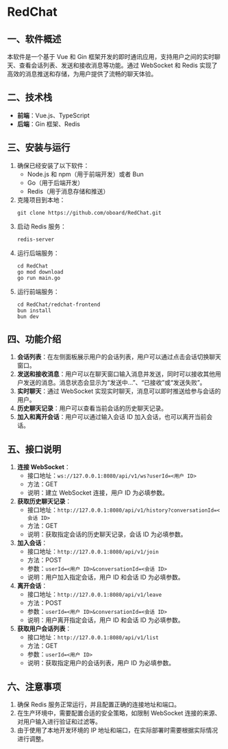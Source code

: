 # RedChat

## 一、软件概述
本软件是一个基于 Vue 和 Gin 框架开发的即时通讯应用，支持用户之间的实时聊天、查看会话列表、发送和接收消息等功能。通过 WebSocket 和 Redis 实现了高效的消息推送和存储，为用户提供了流畅的聊天体验。

## 二、技术栈
- **前端**：Vue.js、TypeScript
- **后端**：Gin 框架、Redis

## 三、安装与运行
1. 确保已经安装了以下软件：
   - Node.js 和 npm（用于前端开发）或者 Bun
   - Go（用于后端开发）
   - Redis（用于消息存储和推送）
2. 克隆项目到本地：
   ```
   git clone https://github.com/oboard/RedChat.git
   ```
3. 启动 Redis 服务：
   ```
   redis-server
   ```
4. 运行后端服务：
   ```
   cd RedChat
   go mod download
   go run main.go
   ```
5. 运行前端服务：
   ```
   cd RedChat/redchat-frontend
   bun install
   bun dev
   ```

## 四、功能介绍
1. **会话列表**：在左侧面板展示用户的会话列表，用户可以通过点击会话切换聊天窗口。
2. **发送和接收消息**：用户可以在聊天窗口输入消息并发送，同时可以接收其他用户发送的消息。消息状态会显示为“发送中...”、“已接收”或“发送失败”。
3. **实时聊天**：通过 WebSocket 实现实时聊天，消息可以即时推送给参与会话的用户。
4. **历史聊天记录**：用户可以查看当前会话的历史聊天记录。
5. **加入和离开会话**：用户可以通过输入会话 ID 加入会话，也可以离开当前会话。

## 五、接口说明
1. **连接 WebSocket**：
   - 接口地址：`ws://127.0.0.1:8080/api/v1/ws?userId=<用户 ID>`
   - 方法：GET
   - 说明：建立 WebSocket 连接，用户 ID 为必填参数。
2. **获取历史聊天记录**：
   - 接口地址：`http://127.0.0.1:8080/api/v1/history?conversationId=<会话 ID>`
   - 方法：GET
   - 说明：获取指定会话的历史聊天记录，会话 ID 为必填参数。
3. **加入会话**：
   - 接口地址：`http://127.0.0.1:8080/api/v1/join`
   - 方法：POST
   - 参数：`userId=<用户 ID>&conversationId=<会话 ID>`
   - 说明：用户加入指定会话，用户 ID 和会话 ID 为必填参数。
4. **离开会话**：
   - 接口地址：`http://127.0.0.1:8080/api/v1/leave`
   - 方法：POST
   - 参数：`userId=<用户 ID>&conversationId=<会话 ID>`
   - 说明：用户离开指定会话，用户 ID 和会话 ID 为必填参数。
5. **获取用户会话列表**：
   - 接口地址：`http://127.0.0.1:8080/api/v1/list`
   - 方法：GET
   - 参数：`userId=<用户 ID>`
   - 说明：获取指定用户的会话列表，用户 ID 为必填参数。

## 六、注意事项
1. 确保 Redis 服务正常运行，并且配置正确的连接地址和端口。
2. 在生产环境中，需要配置合适的安全策略，如限制 WebSocket 连接的来源、对用户输入进行验证和过滤等。
3. 由于使用了本地开发环境的 IP 地址和端口，在实际部署时需要根据实际情况进行调整。
